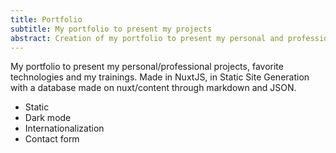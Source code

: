 ```yaml
---
title: Portfolio
subtitle: My portfolio to present my projects
abstract: Creation of my portfolio to present my personal and professional projects and the technologies I like.
---
```


My portfolio to present my personal/professional projects, favorite technologies and my trainings. Made in NuxtJS, in Static Site Generation with a database made on nuxt/content through markdown and JSON.

- Static
- Dark mode
- Internationalization
- Contact form
